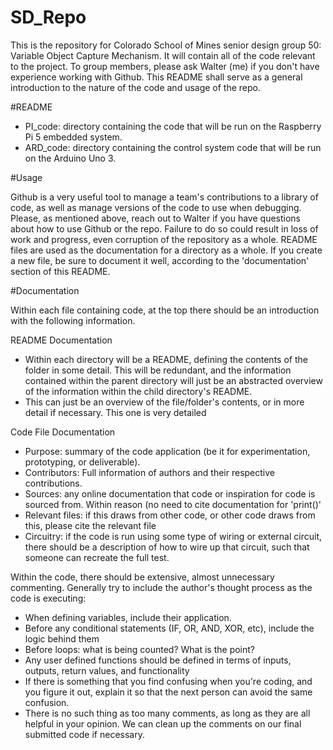 # SD_Repo
This is the repository for Colorado School of Mines senior design group 50: Variable Object Capture Mechanism. It will contain all of the code relevant to the project. To group members, please ask Walter (me) if you don't have experience working with Github. This README shall serve as a general introduction to the nature of the code and usage of the repo. 

#README
* PI_code: directory containing the code that will be run on the Raspberry Pi 5 embedded system.
* ARD_code: directory containing the control system code that will be run on the Arduino Uno 3. 

#Usage

Github is a very useful tool to manage a team's contributions to a library of code, as well as manage versions of the code to use when debugging. Please, as mentioned above, reach out to Walter if you have questions about how to use Github or the repo. Failure to do so could result in loss of work and progress, even corruption of the repository as a whole. README files are used as the documentation for a directory as a whole. If you create a new file, be sure to document it well, according to the 'documentation' section of this README.

#Documentation

Within each file containing code, at the top there should be an introduction with the following information.

README Documentation

* Within each directory will be a README, defining the contents of the folder in some detail. This will be redundant, and the information contained within the parent directory will just be an abstracted overview of the information within the child directory's README.
* This can just be an overview of the file/folder's contents, or in more detail if necessary. This one is very detailed

Code File Documentation

* Purpose: summary of the code application (be it for experimentation, prototyping, or deliverable).
* Contributors: Full information of authors and their respective contributions.
* Sources: any online documentation that code or inspiration for code is sourced from. Within reason (no need to cite documentation for 'print()'
* Relevant files: if this draws from other code, or other code draws from this, please cite the relevant file
* Circuitry: if the code is run using some type of wiring or external circuit, there should be a description of how to wire up that circuit, such that someone can recreate the full test.

Within the code, there should be extensive, almost unnecessary commenting. Generally try to include the author's thought process as the code is executing:
* When defining variables, include their application.
* Before any conditional statements (IF, OR, AND, XOR, etc), include the logic behind them
* Before loops: what is being counted? What is the point?
* Any user defined functions should be defined in terms of inputs, outputs, return values, and functionality
* If there is something that you find confusing when you're coding, and you figure it out, explain it so that the next person can avoid the same confusion.
* There is no such thing as too many comments, as long as they are all helpful in your opinion. We can clean up the comments on our final submitted code if necessary. 

